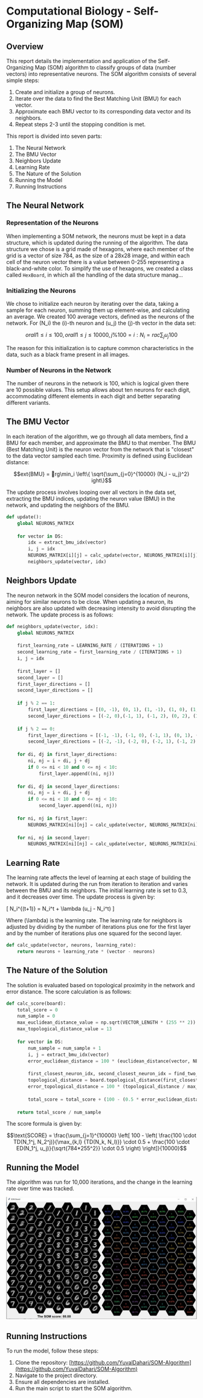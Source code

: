 
# Computational Biology - Self-Organizing Map (SOM)

## Overview
This report details the implementation and application of the Self-Organizing Map (SOM) algorithm to classify groups of data (number vectors) into representative neurons. The SOM algorithm consists of several simple steps:
1. Create and initialize a group of neurons.
2. Iterate over the data to find the Best Matching Unit (BMU) for each vector.
3. Approximate each BMU vector to its corresponding data vector and its neighbors.
4. Repeat steps 2-3 until the stopping condition is met.

This report is divided into seven parts:
1. The Neural Network
2. The BMU Vector
3. Neighbors Update
4. Learning Rate
5. The Nature of the Solution
6. Running the Model
7. Running Instructions

## The Neural Network

### Representation of the Neurons
When implementing a SOM network, the neurons must be kept in a data structure, which is updated during the running of the algorithm. The data structure we chose is a grid made of hexagons, where each member of the grid is a vector of size 784, as the size of a 28x28 image, and within each cell of the neuron vector there is a value between 0-255 representing a black-and-white color. To simplify the use of hexagons, we created a class called `HexBoard`, in which all the handling of the data structure manag...

### Initializing the Neurons
We chose to initialize each neuron by iterating over the data, taking a sample for each neuron, summing them up element-wise, and calculating an average. We created 100 average vectors, defined as the neurons of the network. For \(N_i\) the \(i\)-th neuron and \(u_j\) the \(j\)-th vector in the data set:

$$orall 1 \leq i \leq 100, orall 1 \leq j \leq 10000, j \% 100 = i: N_i = rac{\sum_j u_j}{100}$$

The reason for this initialization is to capture common characteristics in the data, such as a black frame present in all images.

### Number of Neurons in the Network
The number of neurons in the network is 100, which is logical given there are 10 possible values. This setup allows about ten neurons for each digit, accommodating different elements in each digit and better separating different variants.

## The BMU Vector
In each iteration of the algorithm, we go through all data members, find a BMU for each member, and approximate the BMU to that member. The BMU (Best Matching Unit) is the neuron vector from the network that is "closest" to the data vector sampled each time. Proximity is defined using Euclidean distance:

$$ext{BMU} = rg\min_i \left\{ \sqrt{\sum_{j=0}^{10000} (N_i - u_j)^2} ight\}$$

The update process involves looping over all vectors in the data set, extracting the BMU indices, updating the neuron value (BMU) in the network, and updating the neighbors of the BMU.

```python
def update():
    global NEURONS_MATRIX

    for vector in DS:
        idx = extract_bmu_idx(vector)
        i, j = idx
        NEURONS_MATRIX[i][j] = calc_update(vector, NEURONS_MATRIX[i][j], LEARNING_RATE)
        neighbors_update(vector, idx)
```

## Neighbors Update
The neuron network in the SOM model considers the location of neurons, aiming for similar neurons to be close. When updating a neuron, its neighbors are also updated with decreasing intensity to avoid disrupting the network. The update process is as follows:

```python
def neighbors_update(vector, idx):
    global NEURONS_MATRIX

    first_learning_rate = LEARNING_RATE / (ITERATIONS + 1)
    second_learning_rate = first_learning_rate / (ITERATIONS + 1)
    i, j = idx

    first_layer = []
    second_layer = []
    first_layer_directions = []
    second_layer_directions = []

    if j % 2 == 1:
        first_layer_directions = [(0, -1), (0, 1), (1, -1), (1, 0), (1, 1), (-1, 0)]
        second_layer_directions = [(-2, 0),(-1, 1), (-1, 2), (0, 2), (1, 2), (2, 1), (2, 0), (-1, -1), (-1, -2), (0, -2), (1, -2), (2, -1)]

    if j % 2 == 0:
        first_layer_directions = [(-1, -1), (-1, 0), (-1, 1), (0, 1), (0, -1), (1, 0)]
        second_layer_directions = [(-2, -1), (-2, 0), (-2, 1), (-1, 2), (0, 2), (1, 2), (-1, -2 ), (0, -2), (1, -2), (1, -1), (1, 1), (2, 0)]

    for di, dj in first_layer_directions:
        ni, nj = i + di, j + dj
        if 0 <= ni < 10 and 0 <= nj < 10:
            first_layer.append((ni, nj))

    for di, dj in second_layer_directions:
        ni, nj = i + di, j + dj
        if 0 <= ni < 10 and 0 <= nj < 10:
            second_layer.append((ni, nj))

    for ni, nj in first_layer:
        NEURONS_MATRIX[ni][nj] = calc_update(vector, NEURONS_MATRIX[ni][nj], first_learning_rate)

    for ni, nj in second_layer:
        NEURONS_MATRIX[ni][nj] = calc_update(vector, NEURONS_MATRIX[ni][nj], second_learning_rate)
```

## Learning Rate
The learning rate affects the level of learning at each stage of building the network. It is updated during the run from iteration to iteration and varies between the BMU and its neighbors. The initial learning rate is set to 0.3, and it decreases over time. The update process is given by:

\[ N_i^{(t+1)} = N_i^t + \lambda (u_j - N_i^t) \]

Where \(\lambda\) is the learning rate. The learning rate for neighbors is adjusted by dividing by the number of iterations plus one for the first layer and by the number of iterations plus one squared for the second layer.

```python
def calc_update(vector, neurons, learning_rate):
    return neurons + learning_rate * (vector - neurons)
```

## The Nature of the Solution
The solution is evaluated based on topological proximity in the network and error distance. The score calculation is as follows:

```python
def calc_score(board):
    total_score = 0
    num_sample = 0
    max_euclidean_distance_value = np.sqrt(VECTOR_LENGTH * (255 ** 2))
    max_topological_distance_value = 13

    for vector in DS:
        num_sample = num_sample + 1
        i, j = extract_bmu_idx(vector)
        error_euclidean_distance = 100 * (euclidean_distance(vector, NEURONS_MATRIX[i][j]) / max_euclidean_distance_value)

        first_closest_neuron_idx, second_closest_neuron_idx = find_two_best_neurons(vector)
        topological_distance = board.topological_distance(first_closest_neuron_idx, second_closest_neuron_idx) - 1
        error_topological_distance = 100 * (topological_distance / max_topological_distance_value)

        total_score = total_score + (100 - (0.5 * error_euclidean_distance + 0.5 * error_topological_distance))

    return total_score / num_sample
```

The score formula is given by:

$$\text{SCORE} = \frac{\sum_{j=1}^{10000} \left[ 100 - \left( \frac{100 \cdot TD(N_1^j, N_2^j)}{\max_{k,l} {TD(N_k, N_l)}} \cdot 0.5 + \frac{100 \cdot ED(N_1^j, u_j)}{\sqrt{784*255^2}} \cdot 0.5 \right) \right]}{10000}$$


## Running the Model
The algorithm was run for 10,000 iterations, and the change in the learning rate over time was tracked.

![Running example](run.jpg)

## Running Instructions
To run the model, follow these steps:
1. Clone the repository: [https://github.com/YuvalDahari/SOM-Algorithm](https://github.com/YuvalDahari/SOM-Algorithm)
2. Navigate to the project directory.
3. Ensure all dependencies are installed.
4. Run the main script to start the SOM algorithm.
